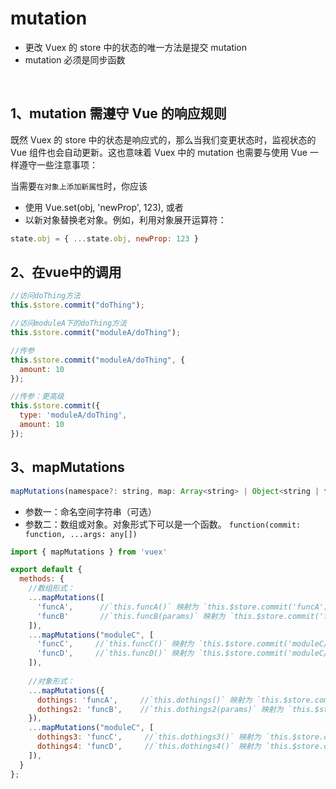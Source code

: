 # mutation
- 更改 Vuex 的 store 中的状态的唯一方法是提交 mutation
- mutation 必须是同步函数

<br>

## 1、mutation 需遵守 Vue 的响应规则
既然 Vuex 的 store 中的状态是响应式的，那么当我们变更状态时，监视状态的 Vue 组件也会自动更新。这也意味着 Vuex 中的 mutation 也需要与使用 Vue 一样遵守一些注意事项：

当需要`在对象上添加新属性`时，你应该

- 使用 Vue.set(obj, 'newProp', 123), 或者
- 以新对象替换老对象。例如，利用对象展开运算符：
```js
state.obj = { ...state.obj, newProp: 123 }
```


## 2、在vue中的调用
```js
//访问doThing方法
this.$store.commit("doThing");

//访问moduleA下的doThing方法
this.$store.commit("moduleA/doThing");

//传参
this.$store.commit("moduleA/doThing", {
  amount: 10
});

//传参：更高级
this.$store.commit({
  type: 'moduleA/doThing',
  amount: 10
});
```

## 3、mapMutations

```js
mapMutations(namespace?: string, map: Array<string> | Object<string | function>): Object
```
- 参数一：命名空间字符串（可选）
- 参数二：数组或对象。对象形式下可以是一个函数。 `function(commit: function, ...args: any[])`

```js
import { mapMutations } from 'vuex'

export default {
  methods: {
    //数组形式：
    ...mapMutations([
      'funcA',      //`this.funcA()` 映射为 `this.$store.commit('funcA')`
      'funcB'       //`this.funcB(params)` 映射为 `this.$store.commit('funcB', params)` (载荷形式)
    ]),
    ...mapMutations("moduleC", [
      'funcC',     //`this.funcC()` 映射为 `this.$store.commit('moduleC/funcC')`
      'funcD',     //`this.funcD()` 映射为 `this.$store.commit('moduleC/funcD', params)` (载荷形式)
    ]),
    
    //对象形式：
    ...mapMutations({
      dothings: 'funcA',     //`this.dothings()` 映射为 `this.$store.commit('funcA')`,
      dothings2: 'funcB',    //`this.dothings2(params)` 映射为 `this.$store.commit('funcB', params)`  (载荷形式)
    }),
    ...mapMutations("moduleC", [
      dothings3: 'funcC',     //`this.dothings3()` 映射为 `this.$store.commit('moduleC/funcC')`
      dothings4: 'funcD',     //`this.dothings4()` 映射为 `this.$store.commit('moduleC/funcD', params)` (载荷形式)
    ]),
  }
};
```
